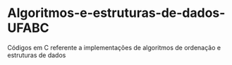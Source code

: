 # Algoritmos-e-estruturas-de-dados-UFABC
Códigos em C referente a implementações de algoritmos de ordenação e estruturas de dados
